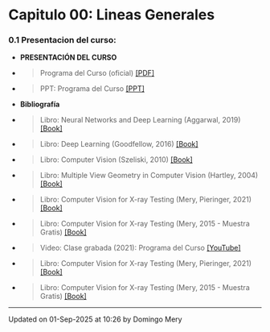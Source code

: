 
# Capitulo 00: Lineas Generales
### 0.1 Presentacion del curso:
* **PRESENTACIÓN DEL CURSO** 
* > Programa del Curso (oficial) [[PDF]](https://github.com/domingomery/vision/blob/master/clases/Cap00_Lineas_Generales/program/CV00_ProgramaCurso.pdf)
* > PPT: Programa del Curso [[PPT]](https://www.dropbox.com/scl/fi/s76vsm8d24pei7zqa8tv9/2025-CV00_PresentationCurso.pptx?rlkey=w7pth5252r8okb78l415ms42u)
* **Bibliografía** 
* > Libro: Neural Networks and Deep Learning (Aggarwal, 2019) [[Book]](https://link.springer.com/book/10.1007%2F978-3-319-94463-0)
* > Libro: Deep Learning (Goodfellow, 2016) [[Book]](http://www.deeplearningbook.org)
* > Libro: Computer Vision (Szeliski, 2010) [[Book]](http://szeliski.org/Book/)
* > Libro: Multiple View Geometry in Computer Vision (Hartley, 2004) [[Book]](http://cvrs.whu.edu.cn/downloads/ebooks/Multiple%20View%20Geometry%20in%20Computer%20Vision%20(Second%20Edition).pdf)
* > Libro: Computer Vision for X-ray Testing (Mery, Pieringer, 2021) [[Book]](https://domingomery.ing.puc.cl/publications/book/)
* > Libro: Computer Vision for X-ray Testing (Mery, 2015 - Muestra Gratis) [[Book]](https://www.dropbox.com/s/6ojxn5h1s0dxhd4/bok%253A978-3-319-20747-6.pdf)
* > Video: Clase grabada (2021): Programa del Curso [[YouTube]](https://youtu.be/yEfOAJRQ73k)
* > Libro: Computer Vision for X-ray Testing (Mery, Pieringer, 2021) [[Book]](https://domingomery.ing.puc.cl/publications/book/)
* > Libro: Computer Vision for X-ray Testing (Mery, 2015 - Muestra Gratis) [[Book]](https://www.dropbox.com/s/6ojxn5h1s0dxhd4/bok%253A978-3-319-20747-6.pdf)
---


Updated on 01-Sep-2025 at 10:26 by Domingo Mery
